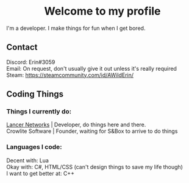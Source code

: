 <h1 align="center">Welcome to my profile</h1>

I'm a developer. I make things for fun when I get bored.

## Contact
Discord: Erin#3059 <br>
Email: On request, don't usually give it out unless it's really required <br>
Steam: https://steamcommunity.com/id/AWildErin/ <br>

## Coding Things

### Things I currently do:
[Lancer Networks](https://lancer-networks.com/) | Developer, do things here and there. <br>
Crowlite Software | Founder, waiting for S&Box to arrive to do things <br>

### Languages I code:
Decent with: Lua <br>
Okay with: C#, HTML/CSS (can't design things to save my life though) <br>
I want to get better at: C++ <br>

